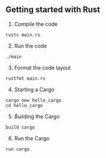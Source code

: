 ## Getting started with Rust

1. Compile the code
```
rustc main.rs
```

2. Run the code
```
./main
```

3. Format the code layout
```
rustfmt main.rs
```

4. Starting a Cargo
```
cargo new hello_cargo
cd hello_cargo
```

5. Building the Cargo
```
build cargo 
```

6. Run the Cargo
```
run cargo
```